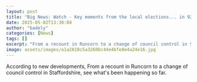 ```yaml
---
layout: post
title: "Big News: Watch - Key moments from the local elections... in 92 seconds"
date: 2025-05-02T13:30:04
author: "badely"
categories: [News]
tags: []
excerpt: "From a recount in Runcorn to a change of council control in Staffordshire, see what's been happening so far."
image: assets/images/a1a2010c5a3260bc44e4bfe0e4a24e16.jpg
---
```


According to new developments, From a recount in Runcorn to a change of council control in Staffordshire, see what's been happening so far.

